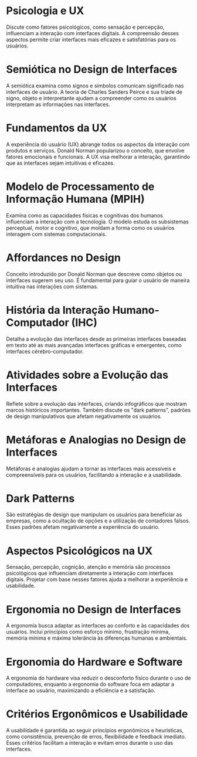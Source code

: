 # Psicologia e UX
Discute como fatores psicológicos, como sensação e percepção, influenciam a interação com interfaces digitais. A compreensão desses aspectos permite criar interfaces mais eficazes e satisfatórias para os usuários.

# Semiótica no Design de Interfaces
A semiótica examina como signos e símbolos comunicam significado nas interfaces de usuário. A teoria de Charles Sanders Peirce e sua tríade de signo, objeto e interpretante ajudam a compreender como os usuários interpretam as informações nas interfaces.

# Fundamentos da UX
A experiência do usuário (UX) abrange todos os aspectos da interação com produtos e serviços. Donald Norman popularizou o conceito, que envolve fatores emocionais e funcionais. A UX visa melhorar a interação, garantindo que as interfaces sejam intuitivas e eficazes.

# Modelo de Processamento de Informação Humana (MPIH)
Examina como as capacidades físicas e cognitivas dos humanos influenciam a interação com a tecnologia. O modelo estuda os subsistemas perceptual, motor e cognitivo, que moldam a forma como os usuários interagem com sistemas computacionais.

# Affordances no Design
Conceito introduzido por Donald Norman que descreve como objetos ou interfaces sugerem seu uso. É fundamental para guiar o usuário de maneira intuitiva nas interações com sistemas.

# História da Interação Humano-Computador (IHC)
Detalha a evolução das interfaces desde as primeiras interfaces baseadas em texto até as mais avançadas interfaces gráficas e emergentes, como interfaces cérebro-computador.

# Atividades sobre a Evolução das Interfaces
Reflete sobre a evolução das interfaces, criando infográficos que mostram marcos históricos importantes. Também discute os "dark patterns", padrões de design manipulativos que afetam negativamente os usuários.

# Metáforas e Analogias no Design de Interfaces
Metáforas e analogias ajudam a tornar as interfaces mais acessíveis e compreensíveis para os usuários, facilitando a interação e a usabilidade.

# Dark Patterns
São estratégias de design que manipulam os usuários para beneficiar as empresas, como a ocultação de opções e a utilização de contadores falsos. Esses padrões afetam negativamente a experiência do usuário.

# Aspectos Psicológicos na UX
Sensação, percepção, cognição, atenção e memória são processos psicológicos que influenciam diretamente a interação com interfaces digitais. Projetar com base nesses fatores ajuda a melhorar a experiência e usabilidade.

# Ergonomia no Design de Interfaces
A ergonomia busca adaptar as interfaces ao conforto e às capacidades dos usuários. Inclui princípios como esforço mínimo, frustração mínima, memória mínima e máxima tolerância às diferenças humanas e ambientais.

# Ergonomia do Hardware e Software
A ergonomia do hardware visa reduzir o desconforto físico durante o uso de computadores, enquanto a ergonomia do software foca em adaptar a interface ao usuário, maximizando a eficiência e a satisfação.

# Critérios Ergonômicos e Usabilidade
A usabilidade é garantida ao seguir princípios ergonômicos e heurísticas, como consistência, prevenção de erros, flexibilidade e feedback imediato. Esses critérios facilitam a interação e evitam erros durante o uso das interfaces.
